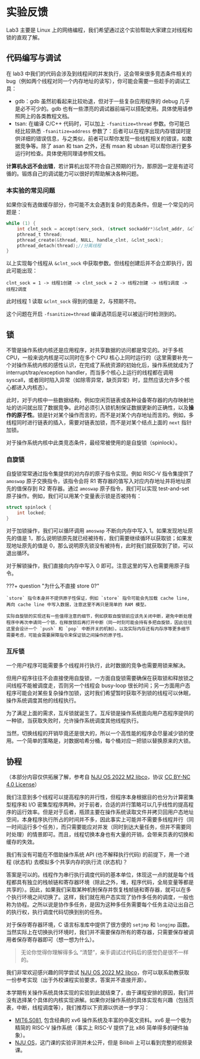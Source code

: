 # 实验反馈

Lab3 主要是 Linux 上的网络编程，我们希望通过这个实验帮助大家建立对线程和锁的直观了解。

## 代码编写与调试

在 lab3 中我们的代码会涉及到线程间的并发执行，这会带来很多竞态条件相关的 bug（例如两个线程对同一个内存地址的读写），你可能会需要一些趁手的调试工具：

- gdb：gdb 虽然初看起来比较劝退，但对于一些复杂应用程序的 debug 几乎是必不可少的。gdb 也有一些漂亮的调试器前端可以搭配使用。具体使用请参照网上的各类教程文档。
- tsan: 在编译 C/C++ 代码时，可以加上 `-fsanitize=thread` 参数。你可能已经比较熟悉 `-fsanitize=address` 参数了：后者可以在程序出现内存错误时提供详细的错误信息，与之类似，前者可以帮你发现一些线程相关的错误，如数据竞争等。除了 asan 和 tsan 之外，还有 msan 和 ubsan 可以帮你进行更多运行时检查。具体使用同理请参照文档。

**计算机永远不会出错**，若计算机出现不符合自己预期的行为，那原因一定是有迹可循的。锻炼自己的调试能力可以很好的帮助解决各种问题。

### 本实验的常见问题

如果你没有选做缓存部分，你可能不太会遇到复杂的竞态条件。但是一个常见的问题是：

```c
while (1) {
    int clnt_sock = accept(serv_sock, (struct sockaddr*)&clnt_addr, &clnt_addr_size);
    pthread_t thread;
    pthread_create(&thread, NULL, handle_clnt, &clnt_sock);
    pthread_detach(thread);//分离线程
}
```

以上实现每个线程从 `&clnt_sock` 中获取参数。但线程创建后并不会立即执行，因此可能出现：

`clnt_sock = 1 -> 线程1创建 -> clnt_sock = 2 -> 线程2创建 -> 线程1调度 -> 线程2调度`

此时线程 1 读取 `&clnt_sock` 得到的值是 2，与预期不符。

这个问题在开启 `-fsanitize=thread` 编译选项后是可以被运行时检测到的。

## 锁

不管是操作系统内核还是应用程序，对共享数据的访问都是常见的。对于多核 CPU，一般来说内核是可以同时在多个 CPU 核心上同时运行的（这里需要补充一个对操作系统内核的感性认识，在完成了系统资源的初始化后，操作系统就成为了 interrupt/trap/exception handler，而当多个核心上运行的线程都在调用 syscall，或者同时陷入异常（如除零异常，缺页异常）时，显然应该允许多个核心都进入内核态）。

此时，对于内核中一些数据结构，例如空闲页链表或各种设备寄存器的内存映射地址的访问就出现了数据竞争。此时必须引入锁机制保证数据更新的正确性，以及**操作的原子性**。锁是针对某个操作而言的，而不是对某个内存地址而言的。例如，多线程同时进行链表的插入，需要对链表加锁，而不是对某个结点上面的 `next` 指针加锁。

对于操作系统内核中此类竞态条件，最经常被使用的是自旋锁（spinlock）。

### 自旋锁

自旋锁常常通过指令集提供的对内存的原子指令实现。例如 RISC-V 指令集提供了 `amoswap` 原子交换指令，该指令会将 R1 寄存器的值写入对应内存地址并将地址原先的值保存到 R2 寄存器。通过 `amoswap` 原子指令，我们可以实现 test-and-set 原子操作。例如，我们可以用某个变量表示锁是否被持有：

```c
struct spinlock {
    int locked;
}
```

对于加锁操作，我们可以循环调用 `amoswap` 不断向内存中写入 1。如果发现地址原先的值是 1，那么说明锁原先就已经被持有，我们需要继续循环以获取锁；如果发现地址原先的值是 0，那么说明原先锁没有被持有，此时我们就获取到了锁，可以退出循环。

对于解锁操作，我们直接向内存中写入 0 即可。注意这里的写入也需要用原子指令。

???+ question "为什么不直接 store 0?"

    `store` 指令本身并不提供原子性保证，例如 `store` 指令可能会先加载 cache line, 再向 cache line 中写入数据，注意这里不再只是简单的 RAM 模型。

    实际自旋锁的实现还有一些值得注意的细节，例如获取自旋锁前应该先关闭中断，避免中断处理程序中再次申请同一个锁，在释放锁后再打开中断（同一时刻可能会持有多把自旋锁，因此往往这里会设计一个 `push` 和 `pop` 中断开关的机制）。以及实际内存还有内存序等更多细节需要考虑，可能会需要屏障指令来保证锁之间操作的原子性。

### 互斥锁

一个用户程序可能需要多个线程并行执行，此时数据的竞争也需要用锁来解决。

但用户程序往往不会直接使用自旋锁，一方面自旋锁需要确保在获取锁和释放锁之间线程不能被调度走，否则另一个线程会 busy-loop 很长时间；另一方面用户态程序可能会对某些复杂操作加锁，这时我们希望暂时获取不到锁的线程可以休眠，操作系统调度其他的线程执行。

为了满足上面的需求，互斥锁就诞生了。互斥锁是操作系统面向用户态程序提供的一种锁，当获取失败时，允许操作系统调度其他线程执行。

当然，切换线程的开销毕竟还是很大的，所以一个高性能的程序会尽量减少锁的使用。一个简单的策略是，对数据哈希分桶，每个桶对应一把锁以替换原来的大锁。

## 协程

（本部分内容仅供拓展了解，参考自 [NJU OS 2022 M2 libco](https://jyywiki.cn/OS/2022/labs/M2)，协议 [CC BY-NC 4.0 License](https://creativecommons.org/licenses/by-nc/4.0/)）

我们注意到多个线程可以提高程序的并行性，但程序本身根据目的也分为计算密集型程序和 I/O 密集型程序两种。对于前者，合适的并行策略可以几乎线性的提高程序的运行效率。但是对于后者，瓶颈主要在操作系统读取文件并拷贝回用户态地址空间，本身程序执行所占的时间并不多，因此事实上可能并不需要多线程并行（同一时间运行多个任务），而只需要能应对并发（同时到达大量任务，但并不需要同时处理）的情景即可。而且，线程切换本身也有大量的开销，会带来页表的切换和缓存的失效。

我们有没有可能在不借助操作系统 API (也不解释执行代码) 的前提下，用一个进程 (状态机) 去模拟多个共享内存的执行流 (状态机)？

答案是可以的。线程作为串行执行调度代码的基本单位，体现这一点的就是每个线程都具有独立的栈帧链和寄存器环境（除此之外，堆，程序代码，全局变量等都是共享的）。因此，如果我们采取某种机制保存并恢复栈帧链和寄存器，就可以在多个执行环境之间切换了。这样，我们就在用户态实现了协作多任务的调度，一般也称为协程。之所以说是协作多任务，是因为这种多任务需要每个任务主动让出自己的执行权，执行调度代码切换到别的任务。

对于保存寄存器环境，C 语言标准库中提供了很方便的 `setjmp` 和 `longjmp` 函数。当然实际上在切换执行环境时，我们并不需要保存所有的寄存器，只需要保存被调用者保存寄存器即可（想一想为什么）。

> 无论你觉得你理解得多么 “清楚”，亲手调试过代码后的感觉仍是很不一样的。

我们非常欢迎感兴趣的同学尝试 [NJU OS 2022 M2 libco](https://jyywiki.cn/OS/2022/labs/M2)，你可以联系助教获取一份参考实现（出于外校课程实验要求，答案并不直接开源）。

本学期有关操作系统具体实现的实验到此就结束了，由于课程安排的原因，我们并没有选择某个具体的内核实现讲解。如果你对操作系统的具体实现有兴趣（包括页表，中断，线程调度等），我们推荐以下资源以供进一步学习：

- [MIT6.S081](https://csdiy.wiki/%E6%93%8D%E4%BD%9C%E7%B3%BB%E7%BB%9F/MIT6.S081/), 包含经典的 xv6 操作系统及丰富的中英文资料。xv6 是一个极为精简的 RISC-V 操作系统（事实上 RISC-V 提供了比 x86 简单得多的硬件抽象）。
- [NJU OS](https://csdiy.wiki/%E6%93%8D%E4%BD%9C%E7%B3%BB%E7%BB%9F/NJUOS/)，这门课的实验评测并未公开，但是 Bilibili 上可以看到完整的视频录课。
